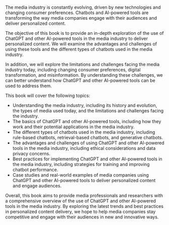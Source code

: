 
The media industry is constantly evolving, driven by new technologies and changing consumer preferences. Chatbots and AI-powered tools are transforming the way media companies engage with their audiences and deliver personalized content.

The objective of this book is to provide an in-depth exploration of the use of ChatGPT and other AI-powered tools in the media industry to deliver personalized content. We will examine the advantages and challenges of using these tools and the different types of chatbots used in the media industry.

In addition, we will explore the limitations and challenges facing the media industry today, including changing consumer preferences, digital transformation, and misinformation. By understanding these challenges, we can better understand how ChatGPT and other AI-powered tools can be used to address them.

This book will cover the following topics:

* Understanding the media industry, including its history and evolution, the types of media used today, and the limitations and challenges facing the industry.
* The basics of ChatGPT and other AI-powered tools, including how they work and their potential applications in the media industry.
* The different types of chatbots used in the media industry, including rule-based chatbots, retrieval-based chatbots, and generative chatbots.
* The advantages and challenges of using ChatGPT and other AI-powered tools in the media industry, including ethical considerations and data privacy concerns.
* Best practices for implementing ChatGPT and other AI-powered tools in the media industry, including strategies for training and improving chatbot performance.
* Case studies and real-world examples of media companies using ChatGPT and other AI-powered tools to deliver personalized content and engage audiences.

Overall, this book aims to provide media professionals and researchers with a comprehensive overview of the use of ChatGPT and other AI-powered tools in the media industry. By exploring the latest trends and best practices in personalized content delivery, we hope to help media companies stay competitive and engage with their audiences in new and innovative ways.
